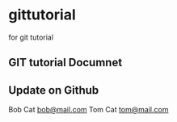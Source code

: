 # gittutorial
for git tutorial

## GIT tutorial Documnet
## Update on Github

Bob Cat bob@mail.com
Tom Cat tom@mail.com
